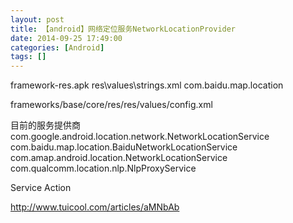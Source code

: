 ```yaml
---
layout: post
title: 【android】网络定位服务NetworkLocationProvider
date: 2014-09-25 17:49:00
categories: [Android]
tags: []
---
```

framework-res.apk res\values\strings.xml
<string name="config_networkLocationProviderPackageName">com.baidu.map.location</string>

frameworks/base/core/res/res/values/config.xml

目前的服务提供商
com.google.android.location.network.NetworkLocationService
com.baidu.map.location.BaiduNetworkLocationService
com.amap.android.location.NetworkLocationService
com.qualcomm.location.nlp.NlpProxyService



Service Action
<action android:name="com.google.android.location.NetworkLocationProvider" />
<action android:name="com.android.location.service.NetworkLocationProvider" />
<action android:name="com.qualcomm.services.location.xtwifi.XTWiFiLocationProvider" />
<action android:name="com.baidu.bms.location.BaiduNetworkLocationProvider" />
<action android:name="com.android.location.service.v2.NetworkLocationProvider" />
<action android:name="com.android.location.service.v3.NetworkLocationProvider" />
<action android:name="com.qualcomm.location.service.v2.NetworkLocationProvider" />



http://www.tuicool.com/articles/aMNbAb

